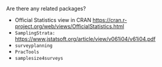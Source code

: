 Are there any related packages?
* Official Statistics view in CRAN <https://cran.r-project.org/web/views/OfficialStatistics.html>
* `SamplingStrata:` <https://www.jstatsoft.org/article/view/v061i04/v61i04.pdf>
* `surveyplanning`
* `PracTools`
* `samplesize4surveys`
